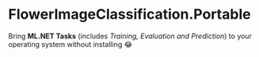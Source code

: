 ﻿# FlowerImageClassification.Portable

Bring **ML.NET Tasks** (includes *Training, Evaluation and Prediction*) to your operating system without installing 😂